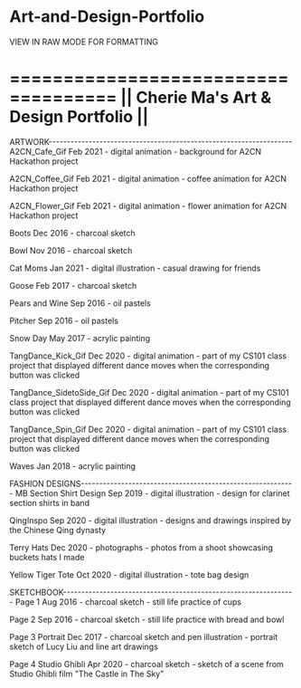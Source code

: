 # Art-and-Design-Portfolio
VIEW IN RAW MODE FOR FORMATTING


  ====================================
|| Cherie Ma's Art & Design Portfolio ||
  ====================================

ARTWORK-------------------------------------------------------------------
  A2CN_Cafe_Gif                                               Feb 2021
    - digital animation
    - background for A2CN Hackathon project
    
  A2CN_Coffee_Gif                                             Feb 2021
    - digital animation
    - coffee animation for A2CN Hackathon project
    
  A2CN_Flower_Gif                                             Feb 2021
    - digital animation
    - flower animation for A2CN Hackathon project
  
  Boots                                                       Dec 2016
    - charcoal sketch                                         
  
  Bowl                                                        Nov 2016
    - charcoal sketch
  
  Cat Moms                                                    Jan 2021
    - digital illustration
    - casual drawing for friends
  
  Goose                                                       Feb 2017
    - charcoal sketch
  
  Pears and Wine                                              Sep 2016
    - oil pastels
  
  Pitcher                                                     Sep 2016
    - oil pastels
  
  Snow Day                                                    May 2017
    - acrylic painting
  
  TangDance_Kick_Gif                                          Dec 2020
    - digital animation
    - part of my CS101 class project that displayed different
      dance moves when the corresponding button was clicked
  
  TangDance_SidetoSide_Gif                                    Dec 2020
    - digital animation
    - part of my CS101 class project that displayed different
      dance moves when the corresponding button was clicked
  
  TangDance_Spin_Gif                                          Dec 2020
    - digital animation
    - part of my CS101 class project that displayed different
      dance moves when the corresponding button was clicked
  
  Waves                                                       Jan 2018
    - acrylic painting



FASHION DESIGNS-----------------------------------------------------------
  MB Section Shirt Design                                     Sep 2019
    - digital illustration
    - design for clarinet section shirts in band
  
  QingInspo                                                   Sep 2020
    - digital illustration
    - designs and drawings inspired by the Chinese Qing dynasty
    
  Terry Hats                                                  Dec 2020
    - photographs
    - photos from a shoot showcasing buckets hats I made
  
  Yellow Tiger Tote                                           Oct 2020
    - digital illustration
    - tote bag design



SKETCHBOOK----------------------------------------------------------------
  Page 1                                                      Aug 2016
    - charcoal sketch
    - still life practice of cups
  
  Page 2                                                      Sep 2016
    - charcoal sketch
    - still life practice with bread and bowl
  
  Page 3 Portrait                                             Dec 2017
    - charcoal sketch and pen illustration
    - portrait sketch of Lucy Liu and line art drawings
  
  Page 4 Studio Ghibli                                        Apr 2020
    - charcoal sketch
    - sketch of a scene from Studio Ghibli film "The Castle in The Sky"
